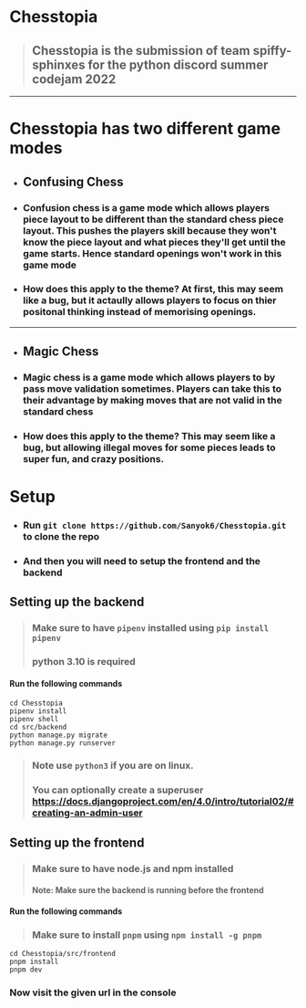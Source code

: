 # Chesstopia

> ## Chesstopia is the submission of team spiffy-sphinxes for the python discord summer codejam 2022
____
# Chesstopia has two different game modes

- ## Confusing Chess

- ### Confusion chess is a game mode which allows players piece layout to be different than the standard chess piece layout. This pushes the players skill because they won't know the piece layout and what pieces they'll get until the game starts. Hence standard openings won't work in this game mode

- ### How does this apply to the theme? At first, this may seem like a bug, but it actaully allows players to focus on thier positonal thinking instead of memorising openings.

____

- ## Magic Chess

- ### Magic chess is a game mode which allows players to by pass move validation sometimes. Players can take this to their advantage by making moves that are not valid in the standard chess

- ### How does this apply to the theme? This may seem like a bug, but allowing illegal moves for some pieces leads to super fun, and crazy positions.


# Setup

- ### Run `git clone https://github.com/Sanyok6/Chesstopia.git` to clone the repo

- ### And then you will need to setup the frontend and the backend

## Setting up the backend
> ### Make sure to have `pipenv` installed using `pip install pipenv`
> ### python 3.10 is required

#### Run the following commands
```
cd Chesstopia
pipenv install
pipenv shell
cd src/backend
python manage.py migrate
python manage.py runserver
```

> ### Note use `python3` if you are on linux.
> ### You can optionally create a superuser https://docs.djangoproject.com/en/4.0/intro/tutorial02/#creating-an-admin-user

## Setting up the frontend
> ### Make sure to have node.js and npm installed
> #### Note: Make sure the backend is running before the frontend

#### Run the following commands

> ### Make sure to install `pnpm` using `npm install -g pnpm`
```
cd Chesstopia/src/frontend
pnpm install
pnpm dev
```

### Now visit the given url in the console
